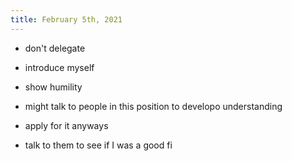 ```yaml
---
title: February 5th, 2021
---
```


- don't delegate

- introduce myself

- show humility

- might talk to people in this position to developo understanding

- apply for it anyways

- talk to them to see if I was a good fi
